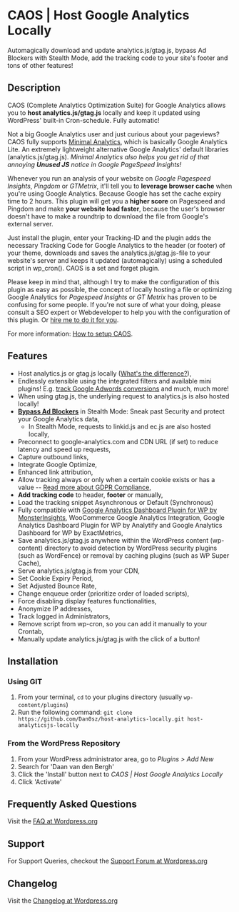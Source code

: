 # CAOS | Host Google Analytics Locally

Automagically download and update analytics.js/gtag.js, bypass Ad Blockers with Stealth Mode, add the tracking code to your site's footer and tons of other features!

## Description
CAOS (Complete Analytics Optimization Suite) for Google Analytics allows you to **host analytics.js/gtag.js** locally and keep it updated using WordPress' built-in Cron-schedule. Fully automatic!

Not a big Google Analytics user and just curious about your pageviews? CAOS fully supports [Minimal Analytics](https://minimalanalytics.com), which is basically Google Analytics Lite. An extremely lightweight alternative Google Analytics' default libraries (analytics.js/gtag.js). *Minimal Analytics also helps you get rid of that annoying **Unused JS** notice in Google PageSpeed Insights!*

Whenever you run an analysis of your website on *Google Pagespeed Insights*, *Pingdom* or *GTMetrix*, it'll tell you to **leverage browser cache** when you're using Google Analytics. Because Google has set the cache expiry time to 2 hours. This plugin will get you a **higher score** on Pagespeed and Pingdom and make **your website load faster**, because the user's browser doesn't have to make a roundtrip to download the file from Google's external server.

Just install the plugin, enter your Tracking-ID and the plugin adds the necessary Tracking Code for Google Analytics to the header (or footer) of your theme, downloads and saves the analytics.js/gtag.js-file to your website's server and keeps it updated (automagically) using a scheduled script in wp_cron(). CAOS is a set and forget plugin.

Please keep in mind that, although I try to make the configuration of this plugin as easy as possible, the concept of locally hosting a file or optimizing Google Analytics for *Pagespeed Insights* or *GT Metrix* has proven to be confusing for some people. If you're not sure of what your doing, please consult a SEO expert or Webdeveloper to help you with the configuration of this plugin. Or [hire me to do it for you](https://ffw.press/wordpress-services/caos-expert-configuration/?utm_source=wordpress&utm_medium=description&utm_campaign=caos).

For more information: [How to setup CAOS](https://daan.dev/wordpress-plugins/caos/?utm_source=github&utm_medium=description&utm_campaign=caos).

## Features
- Host analytics.js or gtag.js locally ([What's the difference?](https://daan.dev/wordpress/difference-analyics-gtag-ga-js/?utm_source=github&utm_medium=description&utm_campaign=caos)),
- Endlessly extensible using the integrated filters and available mini plugins! E.g. [track Google Adwords conversions](https://github.com/Dan0sz/caos-google-adwords) and much, much more!
- When using gtag.js, the underlying request to analytics.js is also hosted locally!
- **[Bypass Ad Blockers](https://daan.dev/how-to/bypass-ad-blockers-caos/?utm_source=github&utm_medium=description&utm_campaign=caos)** in Stealth Mode: Sneak past Security and protect your Google Analytics data,
  - In Stealth Mode, requests to linkid.js and ec.js are also hosted locally,
- Preconnect to google-analytics.com and CDN URL (if set) to reduce latency and speed up requests,
- Capture outbound links,
- Integrate Google Optimize,
- Enhanced link attribution,
- Allow tracking always or only when a certain cookie exists or has a value -- [Read more about GDPR Compliance](https://daan.dev/wordpress/gdpr-compliance-google-analytics/?utm_source=github&utm_medium=description&utm_campaign=caos),
- **Add tracking code** to header, **footer** or manually,
- Load the tracking snippet Asynchronous or Default (Synchronous)
- Fully compatible with [Google Analytics Dashboard Plugin for WP by MonsterInsights](https://daan.dev/wordpress/leverage-browser-caching-host-analytics-local-monster-insights/?utm_source=github&utm_medium=description&utm_campaign=caos), WooCommerce Google Analytics Integration, Google Analytics Dashboard Plugin for WP by Analytify and Google Analytics Dashboard for WP by ExactMetrics,
- Save analytics.js/gtag.js anywhere within the WordPress content (wp-content) directory to avoid detection by WordPress security plugins (such as WordFence) or removal by caching plugins (such as WP Super Cache),
- Serve analytics.js/gtag.js from your CDN,
- Set Cookie Expiry Period,
- Set Adjusted Bounce Rate,
- Change enqueue order (prioritize order of loaded scripts),
- Force disabling display features functionalities,
- Anonymize IP addresses,
- Track logged in Administrators,
- Remove script from wp-cron, so you can add it manually to your Crontab,
- Manually update analytics.js/gtag.js with the click of a button!

## Installation

### Using GIT

1. From your terminal, `cd` to your plugins directory (usually `wp-content/plugins`)
1. Run the following command: `git clone https://github.com/Dan0sz/host-analytics-locally.git host-analyticsjs-locally`

### From the WordPress Repository

1. From your WordPress administrator area, go to *Plugins > Add New*
1. Search for 'Daan van den Bergh'
1. Click the 'Install' button next to *CAOS | Host Google Analytics Locally*
1. Click 'Activate'

## Frequently Asked Questions

Visit the [FAQ at Wordpress.org](https://wordpress.org/plugins/host-analyticsjs-local/#faq)

## Support

For Support Queries, checkout the [Support Forum at Wordpress.org](https://wordpress.org/support/plugin/host-analyticsjs-local)

## Changelog

Visit the [Changelog at Wordpress.org](https://wordpress.org/plugins/host-analyticsjs-local/#developers)